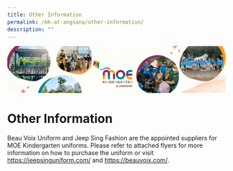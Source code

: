 ```yaml
---
title: Other Information
permalink: /mk-at-angsana/other-information/
description: ""
---
```

![](/images/MK-Angsana.jpg)


Other Information
=================

Beau Voix Uniform and Jeep Sing Fashion are the appointed suppliers for MOE Kindergarten
uniforms. Please refer to attached flyers for more information on how to purchase the uniform or
visit https://jeepsinguniform.com/ and https://beauvoix.com/.

